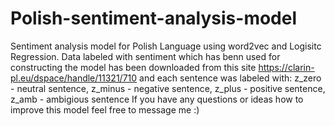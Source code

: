 # Polish-sentiment-analysis-model
Sentiment analysis model for Polish Language using word2vec and Logisitc Regression. 
Data labeled with sentiment which has benn used for constructing the model has been downloaded from this site https://clarin-pl.eu/dspace/handle/11321/710 and each sentence was labeled with: z_zero - neutral sentence, z_minus - negative sentence, z_plus - positive sentence, z_amb - ambigious sentence
If you have any questions or ideas how to improve this model feel free to message me :)
